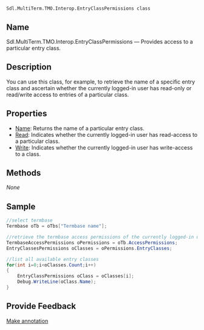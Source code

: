 

# 
    Sdl.MultiTerm.TMO.Interop.EntryClassPermissions class



## Name

Sdl.MultiTerm.TMO.Interop.EntryClassPermissions —          Provides access to a particular entry class.



## Description



You can use this class, for example, to retrieve the name of a specific entry class and ascertain whether the currently logged-in user has read-only or read/write access to entries of a particular class.



## Properties

* [Name](Sdl.MultiTerm.TMO.Interop.EntryClassPermissions.Name.html): Returns the name of a particular entry class.
* [Read](Sdl.MultiTerm.TMO.Interop.EntryClassPermissions.Read.html): Indicates whether the currently logged-in user has read-access to a particular class.
* [Write](Sdl.MultiTerm.TMO.Interop.EntryClassPermissions.Write.html): Indicates whether the currently logged-in user has write-access to a class.




## Methods
*None*


## Sample


```cs
//select termbase
Termbase oTb = oTbs["Termbase name"];

//retrieve the termbase access permissions of the currently logged-in user
TermbaseAccessPermissions oPermissions = oTb.AccessPermissions;
EntryClassesPermissions oClasses = oPermissions.EntryClasses;

//list all available entry classes
for(int i=0;i<oClasses.Count;i++)
{
   	EntryClassPermissions oClass = oClasses[i];
   	Debug.WriteLine(oClass.Name);
}
```



## Provide Feedback

[Make annotation](mailto:sdk-feedback@sdl.com&amp;subject=Reference%20for%20Sdl.MultiTerm.TMO.Interop.EntryClassPermissions)

